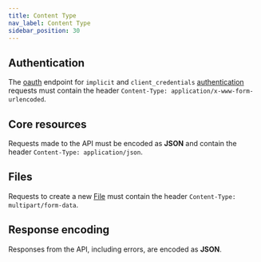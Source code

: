 ```yaml
---
title: Content Type
nav_label: Content Type
sidebar_position: 30
---
```


## Authentication

The [oauth](https://oauth.net/2/) endpoint for `implicit` and `client_credentials` [authentication](/guides/Getting-Started/authentication/overview) requests must contain the header `Content-Type: application/x-www-form-urlencoded`.

## Core resources

Requests made to the API must be encoded as **JSON** and contain the header `Content-Type: application/json`.

## Files

Requests to create a new [File](/docs/pxm/products/product-assets/files-overview) must contain the header `Content-Type: multipart/form-data`.

## Response encoding

Responses from the API, including errors, are encoded as **JSON**.
